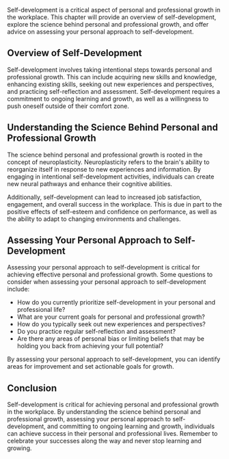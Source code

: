 
Self-development is a critical aspect of personal and professional growth in the workplace. This chapter will provide an overview of self-development, explore the science behind personal and professional growth, and offer advice on assessing your personal approach to self-development.

Overview of Self-Development
----------------------------

Self-development involves taking intentional steps towards personal and professional growth. This can include acquiring new skills and knowledge, enhancing existing skills, seeking out new experiences and perspectives, and practicing self-reflection and assessment. Self-development requires a commitment to ongoing learning and growth, as well as a willingness to push oneself outside of their comfort zone.

Understanding the Science Behind Personal and Professional Growth
-----------------------------------------------------------------

The science behind personal and professional growth is rooted in the concept of neuroplasticity. Neuroplasticity refers to the brain's ability to reorganize itself in response to new experiences and information. By engaging in intentional self-development activities, individuals can create new neural pathways and enhance their cognitive abilities.

Additionally, self-development can lead to increased job satisfaction, engagement, and overall success in the workplace. This is due in part to the positive effects of self-esteem and confidence on performance, as well as the ability to adapt to changing environments and challenges.

Assessing Your Personal Approach to Self-Development
----------------------------------------------------

Assessing your personal approach to self-development is critical for achieving effective personal and professional growth. Some questions to consider when assessing your personal approach to self-development include:

* How do you currently prioritize self-development in your personal and professional life?
* What are your current goals for personal and professional growth?
* How do you typically seek out new experiences and perspectives?
* Do you practice regular self-reflection and assessment?
* Are there any areas of personal bias or limiting beliefs that may be holding you back from achieving your full potential?

By assessing your personal approach to self-development, you can identify areas for improvement and set actionable goals for growth.

Conclusion
----------

Self-development is critical for achieving personal and professional growth in the workplace. By understanding the science behind personal and professional growth, assessing your personal approach to self-development, and committing to ongoing learning and growth, individuals can achieve success in their personal and professional lives. Remember to celebrate your successes along the way and never stop learning and growing.
